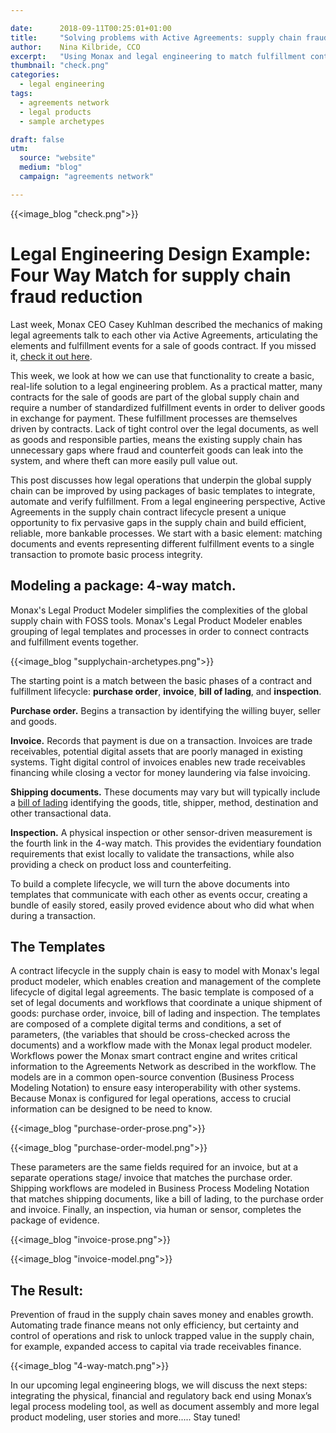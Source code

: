 ```yaml
---

date:      2018-09-11T00:25:01+01:00
title:     "Solving problems with Active Agreements: supply chain fraud."
author:    Nina Kilbride, CCO
excerpt:   "Using Monax and legal engineering to match fulfillment contracts in the supply chain."
thumbnail: "check.png"
categories:
  - legal engineering
tags:
  - agreements network
  - legal products
  - sample archetypes

draft: false
utm:
  source: "website"
  medium: "blog"
  campaign: "agreements network"

---
```


{{<image_blog "check.png">}}

# Legal Engineering Design Example: Four Way Match for supply chain fraud reduction

Last week, Monax CEO Casey Kuhlman described the mechanics of making legal agreements talk to each other via Active Agreements, articulating the elements and fulfillment events for a sale of goods contract. If you missed it, [check it out here](https://monax.io/blog/2018/09/03/example-active-agreement-what-goes-where/).

This week, we look at how we can use that functionality to create a basic, real-life solution to a legal engineering problem. As a practical matter, many contracts for the sale of goods are part of the global supply chain and require a number of standardized fulfillment events in order to deliver goods in exchange for payment. These fulfillment processes are themselves driven by contracts. Lack of tight control over the legal documents, as well as goods and responsible parties, means the existing supply chain has unnecessary gaps where fraud and counterfeit goods can leak into the system, and where theft can more easily pull value out.

This post discusses how legal operations that underpin the global supply chain can be improved by using packages of basic templates to integrate, automate and verify fulfillment. From a legal engineering perspective, Active Agreements in the supply chain contract lifecycle present a unique opportunity to fix pervasive gaps in the supply chain and build efficient, reliable, more bankable processes. We start with a basic element: matching documents and events representing different fulfillment events to a single transaction to promote basic process integrity.

## Modeling a package: 4-way match.

Monax's Legal Product Modeler simplifies the complexities of the global supply chain with FOSS tools. Monax's Legal Product Modeler enables grouping of legal templates and processes in order to connect contracts and fulfillment events together.

{{<image_blog "supplychain-archetypes.png">}}

The starting point is a match between the basic phases of a contract and fulfillment lifecycle: **purchase order**, **invoice**, **bill of lading**, and **inspection**.

**Purchase order.** Begins a transaction by identifying the willing buyer, seller and goods.

**Invoice.** Records that payment is due on a transaction. Invoices are trade receivables, potential digital assets that are poorly managed in existing systems. Tight digital control of invoices enables new trade receivables financing while closing a vector for money laundering via false invoicing.

**Shipping documents.** These documents may vary but will typically include a [bill of lading](https://en.wikipedia.org/wiki/Bill_of_lading) identifying the goods, title, shipper, method, destination and other transactional data.

**Inspection.** A physical inspection or other sensor-driven measurement is the fourth link in the 4-way match. This provides the evidentiary foundation requirements that exist locally to validate the transactions, while also providing a check on product loss and counterfeiting.

To build a complete lifecycle, we will turn the above documents into templates that communicate with each other as events occur, creating a bundle of easily stored, easily proved evidence about who did what when during a transaction.

## The Templates

A contract lifecycle in the supply chain is easy to model with Monax's legal product modeler, which enables creation and management of the complete lifecycle of digital legal agreements. The basic template is composed of a set of legal documents and workflows that coordinate a unique shipment of goods: purchase order, invoice, bill of lading and inspection. The templates are composed of a complete digital terms and conditions, a set of parameters, (the variables that should be cross-checked across the documents) and a workflow made with the Monax legal product modeler. Workflows power the Monax smart contract engine and writes critical information to the Agreements Network as described in the workflow. The models are in a common open-source convention (Business Process Modeling Notation) to ensure easy interoperability with other systems.  Because Monax is configured for legal operations, access to crucial information can be designed to be need to know.

{{<image_blog "purchase-order-prose.png">}}

{{<image_blog "purchase-order-model.png">}}

These parameters are the same fields required for an invoice, but at a separate operations stage/ invoice that matches the purchase order. Shipping workflows are modeled in Business Process Modeling Notation that matches shipping documents, like a bill of lading, to the purchase order and invoice. Finally, an inspection, via human or sensor, completes the package of evidence.

{{<image_blog "invoice-prose.png">}}

{{<image_blog "invoice-model.png">}}

## The Result:

Prevention of fraud in the supply chain saves money and enables growth. Automating trade finance means not only efficiency, but certainty and control of operations and risk to unlock trapped value in the supply chain, for example, expanded access to capital via trade receivables finance.

{{<image_blog "4-way-match.png">}}

In our upcoming legal engineering blogs, we will discuss the next steps: integrating the physical, financial and regulatory back end using Monax’s legal process modeling tool, as well as document assembly and more legal product modeling, user stories and more..... Stay tuned!
